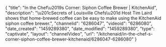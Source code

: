 {
    "title": "In the Chef\u2019s Corner: Siphon Coffee Brewer | KitchenAid",
    "description": "\u201cSecrets of Louisville Chefs\u201d Host Tim Laird shows that home-brewed coffee can be easy to make using the KitchenAid siphon coffee brewer.",
    "channelid": "6286047",
    "videoid": "6286080",
    "date_created": "1459289380",
    "date_modified": "1459289380",
    "type": "captivate",
    "layout": "channelVideo",
    "url": "\/kitchenaid\/in-the-chef-s-corner-siphon-coffee-brewer-kitchenaid\/6286047-6286080"
}